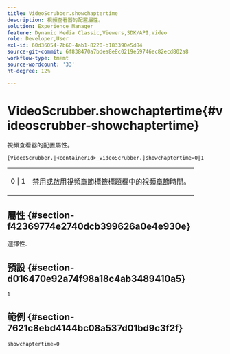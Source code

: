 ```yaml
---
title: VideoScrubber.showchaptertime
description: 視頻查看器的配置屬性。
solution: Experience Manager
feature: Dynamic Media Classic,Viewers,SDK/API,Video
role: Developer,User
exl-id: 60d36054-7b60-4ab1-8220-b183390e5d84
source-git-commit: 6f838470a7bdea8e8c0219e59746ec82ecd802a8
workflow-type: tm+mt
source-wordcount: '33'
ht-degree: 12%

---
```


# VideoScrubber.showchaptertime{#videoscrubber-showchaptertime}

視頻查看器的配置屬性。

`[VideoScrubber.|<containerId>_videoScrubber.]showchaptertime=0|1`

<table id="table_C616483932C2482CA9794DDD7313FD7C"> 
 <tbody> 
  <tr> 
   <td colname="col1"> <p> <span class="codeph"> 0 | 1</span> </p> </td> 
   <td colname="col2"> <p> 禁用或啟用視頻章節標籤標題欄中的視頻章節時間。 </p> </td> 
  </tr> 
 </tbody> 
</table>

## 屬性 {#section-f42369774e2740dcb399626a0e4e930e}

選擇性.

## 預設 {#section-d016470e92a74f98a18c4ab3489410a5}

`1`

## 範例 {#section-7621c8ebd4144bc08a537d01bd9c3f2f}

```
showchaptertime=0
```
